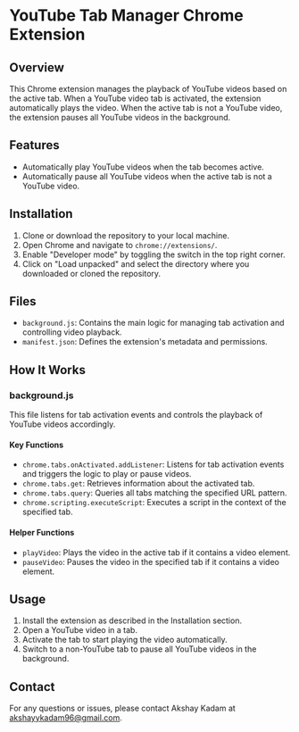 # YouTube Tab Manager Chrome Extension

## Overview

This Chrome extension manages the playback of YouTube videos based on the active tab. When a YouTube video tab is activated, the extension automatically plays the video. When the active tab is not a YouTube video, the extension pauses all YouTube videos in the background.

## Features

- Automatically play YouTube videos when the tab becomes active.
- Automatically pause all YouTube videos when the active tab is not a YouTube video.

## Installation

1. Clone or download the repository to your local machine.
2. Open Chrome and navigate to `chrome://extensions/`.
3. Enable "Developer mode" by toggling the switch in the top right corner.
4. Click on "Load unpacked" and select the directory where you downloaded or cloned the repository.

## Files

- `background.js`: Contains the main logic for managing tab activation and controlling video playback.
- `manifest.json`: Defines the extension's metadata and permissions.

## How It Works

### background.js

This file listens for tab activation events and controls the playback of YouTube videos accordingly.

#### Key Functions

- `chrome.tabs.onActivated.addListener`: Listens for tab activation events and triggers the logic to play or pause videos.
- `chrome.tabs.get`: Retrieves information about the activated tab.
- `chrome.tabs.query`: Queries all tabs matching the specified URL pattern.
- `chrome.scripting.executeScript`: Executes a script in the context of the specified tab.

#### Helper Functions

- `playVideo`: Plays the video in the active tab if it contains a video element.
- `pauseVideo`: Pauses the video in the specified tab if it contains a video element.

## Usage

1. Install the extension as described in the Installation section.
2. Open a YouTube video in a tab.
3. Activate the tab to start playing the video automatically.
4. Switch to a non-YouTube tab to pause all YouTube videos in the background.

## Contact

For any questions or issues, please contact Akshay Kadam at akshayykadam96@gmail.com.
